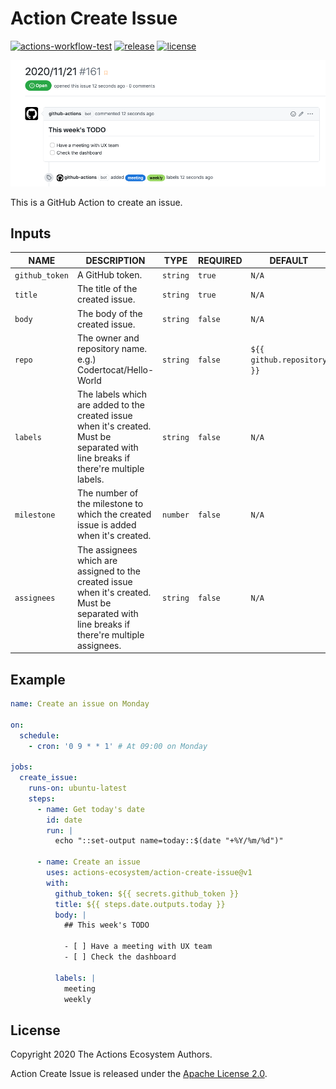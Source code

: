 # Action Create Issue

[![actions-workflow-test][actions-workflow-test-badge]][actions-workflow-test]
[![release][release-badge]][release]
[![license][license-badge]][license]

![screenshot](./docs/assets/screenshot.png)

This is a GitHub Action to create an issue.

## Inputs

|      NAME      |                                                                 DESCRIPTION                                                                 |   TYPE   | REQUIRED |          DEFAULT           |
|----------------|---------------------------------------------------------------------------------------------------------------------------------------------|----------|----------|----------------------------|
| `github_token` | A GitHub token.                                                                                                                             | `string` | `true`   | `N/A`                      |
| `title`        | The title of the created issue.                                                                                                             | `string` | `true`   | `N/A`                      |
| `body`         | The body of the created issue.                                                                                                              | `string` | `false`  | `N/A`                      |
| `repo`         | The owner and repository name. e.g.) Codertocat/Hello-World                                                                                 | `string` | `false`  | `${{ github.repository }}` |
| `labels`       | The labels which are added to the created issue when it's created. Must be separated with line breaks if there're multiple labels.          | `string` | `false`  | `N/A`                      |
| `milestone`    | The number of the milestone to which the created issue is added when it's created.                                                          | `number` | `false`  | `N/A`                      |
| `assignees`    | The assignees which are assigned to the created issue when it's created. Must be separated with line breaks if there're multiple assignees. | `string` | `false`  | `N/A`                      |

## Example

```yaml
name: Create an issue on Monday

on:
  schedule:
    - cron: '0 9 * * 1' # At 09:00 on Monday

jobs:
  create_issue:
    runs-on: ubuntu-latest
    steps:
      - name: Get today's date
        id: date
        run: |
          echo "::set-output name=today::$(date "+%Y/%m/%d")"

      - name: Create an issue
        uses: actions-ecosystem/action-create-issue@v1
        with:
          github_token: ${{ secrets.github_token }}
          title: ${{ steps.date.outputs.today }}
          body: |
            ## This week's TODO

            - [ ] Have a meeting with UX team
            - [ ] Check the dashboard

          labels: |
            meeting
            weekly

```

## License

Copyright 2020 The Actions Ecosystem Authors.

Action Create Issue is released under the [Apache License 2.0](./LICENSE).

<!-- badge links -->

[actions-workflow-test]: https://github.com/actions-ecosystem/action-create-issue/actions?query=workflow%3ATest
[actions-workflow-test-badge]: https://img.shields.io/github/workflow/status/actions-ecosystem/action-create-issue/Test?label=Test&style=for-the-badge&logo=github

[release]: https://github.com/actions-ecosystem/action-create-issue/releases
[release-badge]: https://img.shields.io/github/v/release/actions-ecosystem/action-create-issue?style=for-the-badge&logo=github

[license]: LICENSE
[license-badge]: https://img.shields.io/github/license/actions-ecosystem/action-create-issue?style=for-the-badge
